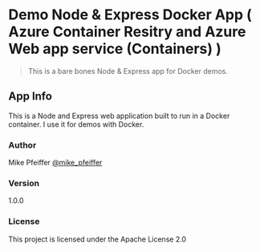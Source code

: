 # Demo Node & Express Docker App ( Azure Container Resitry and Azure Web app service (Containers) )

> This is a bare bones Node & Express app for Docker demos.

## App Info

This is a Node and Express web application built to run in a Docker container. I use it for demos with Docker.

### Author

Mike Pfeiffer
[@mike_pfeiffer](https://twitter.com/mike_pfeiffer)

### Version

1.0.0

### License

This project is licensed under the Apache License 2.0

